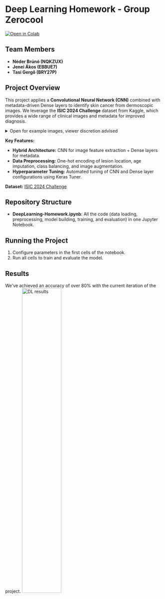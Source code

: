 # Deep Learning Homework - Group Zerocool
[![Open in Colab](https://colab.research.google.com/assets/colab-badge.svg)](https://colab.research.google.com/github/fishylow/DeepLearning-Homework/blob/main/DeepLearning_Homework.ipynb)
## Team Members
- **Néder Brúnó (NQKZUX)**
- **Jenei Ákos (EBBUE7)**
- **Tasi Gergő (BRY27P)**

## Project Overview
This project applies a **Convolutional Neural Network (CNN)** combined with metadata-driven Dense layers to identify skin cancer from dermoscopic images. We leverage the **ISIC 2024 Challenge** dataset from Kaggle, which provides a wide range of clinical images and metadata for improved diagnosis.
<details>
  <summary>Open for example images, viewer discretion advised</summary>
  <img src="https://github.com/user-attachments/assets/aa4c67a3-5a5d-431a-8871-3657dd1e3828" alt="DL results" size="50%">

</details>

**Key Features:**
- **Hybrid Architecture:** CNN for image feature extraction + Dense layers for metadata.
- **Data Preprocessing:** One-hot encoding of lesion location, age imputation, class balancing, and image augmentation.
- **Hyperparameter Tuning:** Automated tuning of CNN and Dense layer configurations using Keras Tuner.

**Dataset:** [ISIC 2024 Challenge](https://www.kaggle.com/competitions/isic-2024-challenge)

## Repository Structure
- **DeepLearning-Homework.ipynb**: All the code (data loading, preprocessing, model building, training, and evaluation) in one Jupyter Notebook.

## Running the Project
1. Configure parameters in the first cells of the notebook.
2. Run all cells to train and evaluate the model.

## Results
We've achieved an accuracy of over 80% with the current iteration of the project.
<img src="https://github.com/user-attachments/assets/1e9cc232-d8fd-465c-be87-2e94f837d030" alt="DL results" width="50%" height="50%">
